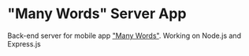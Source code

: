 # "Many Words" Server App

Back-end server for mobile app ["Many Words"](https://github.com/father-gregor/ns-many-words). Working on Node.js and Express.js
